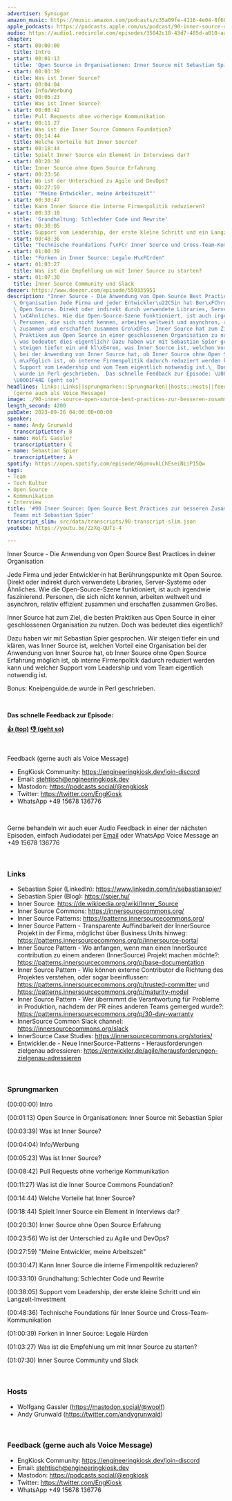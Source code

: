 ```yaml
---
advertiser: Synsugar
amazon_music: https://music.amazon.com/podcasts/c35a09fe-4116-4e04-8f68-77d61b112e46/episodes/9f2a4db5-6afd-4e82-ac6b-686644474da8/engineering-kiosk-90-inner-source-open-source-best-practices-zur-besseren-zusammenarbeit-zwischen-teams-mit-sebastian-spier
apple_podcasts: https://podcasts.apple.com/us/podcast/90-inner-source-open-source-best-practices-zur-besseren/id1603082924?i=1000629154163&uo=4
audio: https://audio1.redcircle.com/episodes/35042c18-43d7-485d-a010-aa0f1efe3ab5/stream.mp3
chapter:
- start: 00:00:00
  title: Intro
- start: 00:01:13
  title: 'Open Source in Organisationen: Inner Source mit Sebastian Spier'
- start: 00:03:39
  title: Was ist Inner Source?
- start: 00:04:04
  title: Info/Werbung
- start: 00:05:23
  title: Was ist Inner Source?
- start: 00:08:42
  title: Pull Requests ohne vorherige Kommunikation
- start: 00:11:27
  title: Was ist die Inner Source Commons Foundation?
- start: 00:14:44
  title: Welche Vorteile hat Inner Source?
- start: 00:18:44
  title: Spielt Inner Source ein Element in Interviews dar?
- start: 00:20:30
  title: Inner Source ohne Open Source Erfahrung
- start: 00:23:56
  title: Wo ist der Unterschied zu Agile und DevOps?
- start: 00:27:59
  title: '"Meine Entwickler, meine Arbeitszeit"'
- start: 00:30:47
  title: Kann Inner Source die interne Firmenpolitik reduzieren?
- start: 00:33:10
  title: 'Grundhaltung: Schlechter Code und Rewrite'
- start: 00:38:05
  title: Support vom Leadership, der erste kleine Schritt und ein Langzeit-Investment
- start: 00:48:36
  title: "Technische Foundations f\xFCr Inner Source und Cross-Team-Kommunikation"
- start: 01:00:39
  title: "Forken in Inner Source: Legale H\xFCrden"
- start: 01:03:27
  title: Was ist die Empfehlung um mit Inner Source zu starten?
- start: 01:07:30
  title: Inner Source Community und Slack
deezer: https://www.deezer.com/episode/559335951
description: "Inner Source - Die Anwendung von Open Source Best Practices in deiner\
  \ Organisation Jede Firma und jeder Entwickler\u22C5in hat Ber\xFChrungspunkte mit\
  \ Open Source. Direkt oder indirekt durch verwendete Libraries, Server-Systeme oder\
  \ \xC4hnliches. Wie die Open-Source-Szene funktioniert, ist auch irgendwie faszinierend.\
  \ Personen, die sich nicht kennen, arbeiten weltweit und asynchron, relativ effizient\
  \ zusammen und erschaffen zusammen Gro\xDFes. Inner Source hat zum Ziel, die besten\
  \ Praktiken aus Open Source in einer geschlossenen Organisation zu nutzen. Doch\
  \ was bedeutet dies eigentlich? Dazu haben wir mit Sebastian Spier gesprochen. Wir\
  \ steigen tiefer ein und kl\xE4ren, was Inner Source ist, welchen Vorteil eine Organisation\
  \ bei der Anwendung von Inner Source hat, ob Inner Source ohne Open Source Erfahrung\
  \ m\xF6glich ist, ob interne Firmenpolitik dadurch reduziert werden kann und welcher\
  \ Support vom Leadership und vom Team eigentlich notwendig ist.\_ Bonus: Kneipenguide.de\
  \ wurde in Perl geschrieben.  Das schnelle Feedback zur Episode: \U0001F44D (top)\_\
  \U0001F44E (geht so)"
headlines: links::Links||sprungmarken::Sprungmarken||hosts::Hosts||feedback-gerne-auch-als-voice-message::Feedback
  (gerne auch als Voice Message)
image: ./90-inner-source-open-source-best-practices-zur-besseren-zusammenarbeit-zwischen-teams-mit-sebastian-spier.jpg
length_second: 4200
pubDate: 2023-09-26 04:00:00+00:00
speaker:
- name: Andy Grunwald
  transcriptLetter: B
- name: Wolfi Gassler
  transcriptLetter: C
- name: Sebastian Spier
  transcriptLetter: A
spotify: https://open.spotify.com/episode/46pnovkLChEseiNiiP15Qw
tags:
- Team
- Tech Kultur
- Open Source
- Kommunikation
- Interview
title: '#90 Inner Source: Open Source Best Practices zur besseren Zusammenarbeit zwischen
  Teams mit Sebastian Spier'
transcript_slim: src/data/transcripts/90-transcript-slim.json
youtube: https://youtu.be/ZzXq-QUTi-4

---
```

<p>Inner Source - Die Anwendung von Open Source Best Practices in deiner Organisation</p><p>Jede Firma und jeder Entwickler⋅in hat Berührungspunkte mit Open Source. Direkt oder indirekt durch verwendete Libraries, Server-Systeme oder Ähnliches. Wie die Open-Source-Szene funktioniert, ist auch irgendwie faszinierend. Personen, die sich nicht kennen, arbeiten weltweit und asynchron, relativ effizient zusammen und erschaffen zusammen Großes.</p><p>Inner Source hat zum Ziel, die besten Praktiken aus Open Source in einer geschlossenen Organisation zu nutzen. Doch was bedeutet dies eigentlich?</p><p>Dazu haben wir mit Sebastian Spier gesprochen. Wir steigen tiefer ein und klären, was Inner Source ist, welchen Vorteil eine Organisation bei der Anwendung von Inner Source hat, ob Inner Source ohne Open Source Erfahrung möglich ist, ob interne Firmenpolitik dadurch reduziert werden kann und welcher Support vom Leadership und vom Team eigentlich notwendig ist. </p><p>Bonus: Kneipenguide.de wurde in Perl geschrieben.</p><p><br></p><p><strong>Das schnelle Feedback zur Episode:</strong></p><p><a href="https://api.openpodcast.dev/feedback/90/upvote" rel="nofollow"><strong>👍 (top)</strong></a><strong> </strong><a href="https://api.openpodcast.dev/feedback/90/downvote" rel="nofollow"><strong>👎 (geht so)</strong></a></p><p><br></p><p>Feedback (gerne auch als Voice Message)</p><ul><li>EngKiosk Community: <a href="https://engineeringkiosk.dev/join-discord">https://engineeringkiosk.dev/join-discord</a> </li><li>Email: <a href="mailto:stehtisch@engineeringkiosk.dev" rel="nofollow">stehtisch@engineeringkiosk.dev</a></li><li>Mastodon: <a href="https://podcasts.social/@engkiosk" rel="nofollow">https://podcasts.social/@engkiosk</a></li><li>Twitter: <a href="https://twitter.com/EngKiosk" rel="nofollow">https://twitter.com/EngKiosk</a></li><li>WhatsApp +49 15678 136776</li></ul><p><br></p><p>Gerne behandeln wir auch euer Audio Feedback in einer der nächsten Episoden, einfach Audiodatei per <a href="https://engineeringkiosk.dev/kontakt/">Email</a> oder WhatsApp Voice Message an +49 15678 136776</p><p><br></p><h3 id="links">Links</h3><ul><li>Sebastian Spier (LinkedIn): <a href="https://www.linkedin.com/in/sebastianspier/" rel="nofollow">https://www.linkedin.com/in/sebastianspier/</a></li><li>Sebastian Spier (Blog): <a href="https://spier.hu/" rel="nofollow">https://spier.hu/</a></li><li>Inner Source: <a href="https://de.wikipedia.org/wiki/Inner_Source" rel="nofollow">https://de.wikipedia.org/wiki/Inner_Source</a></li><li>Inner Source Commons: <a href="https://innersourcecommons.org/" rel="nofollow">https://innersourcecommons.org/</a></li><li>Inner Source Patterns: <a href="https://patterns.innersourcecommons.org/" rel="nofollow">https://patterns.innersourcecommons.org/</a></li><li>Inner Source Pattern - Transparente Auffindbarkeit der InnerSource Projekt in der Firma, möglichst über Business Units hinweg: <a href="https://patterns.innersourcecommons.org/p/innersource-portal" rel="nofollow">https://patterns.innersourcecommons.org/p/innersource-portal</a></li><li>Inner Source Pattern - Wo anfangen, wenn man einen InnerSource contribution zu einem anderen (InnerSource) Projekt machen möchte?: <a href="https://patterns.innersourcecommons.org/p/base-documentation" rel="nofollow">https://patterns.innersourcecommons.org/p/base-documentation</a></li><li>Inner Source Pattern - Wie können externe Contributor die Richtung des Projektes verstehen, oder sogar beeinflussen: <a href="https://patterns.innersourcecommons.org/p/trusted-committer" rel="nofollow">https://patterns.innersourcecommons.org/p/trusted-committer</a> und <a href="https://patterns.innersourcecommons.org/p/maturity-model" rel="nofollow">https://patterns.innersourcecommons.org/p/maturity-model</a></li><li>Inner Source Pattern - Wer übernimmt die Verantwortung für Probleme in Produktion, nachdem der PR eines anderen Teams gemerged wurde?: <a href="https://patterns.innersourcecommons.org/p/30-day-warranty" rel="nofollow">https://patterns.innersourcecommons.org/p/30-day-warranty</a></li><li>InnerSource Common Slack channel: <a href="https://innersourcecommons.org/slack" rel="nofollow">https://innersourcecommons.org/slack</a></li><li>InnerSource Case Studies: <a href="https://innersourcecommons.org/stories/" rel="nofollow">https://innersourcecommons.org/stories/</a></li><li>Entwickler.de - Neue InnerSource-Patterns - Herausforderungen zielgenau adressieren: <a href="https://entwickler.de/agile/herausforderungen-zielgenau-adressieren" rel="nofollow">https://entwickler.de/agile/herausforderungen-zielgenau-adressieren</a></li></ul><p><br></p><h3 id="sprungmarken">Sprungmarken</h3><p>(00:00:00) Intro</p><p>(00:01:13) Open Source in Organisationen: Inner Source mit Sebastian Spier</p><p>(00:03:39) Was ist Inner Source?</p><p>(00:04:04) Info/Werbung</p><p>(00:05:23) Was ist Inner Source?</p><p>(00:08:42) Pull Requests ohne vorherige Kommunikation</p><p>(00:11:27) Was ist die Inner Source Commons Foundation?</p><p>(00:14:44) Welche Vorteile hat Inner Source?</p><p>(00:18:44) Spielt Inner Source ein Element in Interviews dar?</p><p>(00:20:30) Inner Source ohne Open Source Erfahrung</p><p>(00:23:56) Wo ist der Unterschied zu Agile und DevOps?</p><p>(00:27:59) &#34;Meine Entwickler, meine Arbeitszeit&#34;</p><p>(00:30:47) Kann Inner Source die interne Firmenpolitik reduzieren?</p><p>(00:33:10) Grundhaltung: Schlechter Code und Rewrite</p><p>(00:38:05) Support vom Leadership, der erste kleine Schritt und ein Langzeit-Investment</p><p>(00:48:36) Technische Foundations für Inner Source und Cross-Team-Kommunikation</p><p>(01:00:39) Forken in Inner Source: Legale Hürden</p><p>(01:03:27) Was ist die Empfehlung um mit Inner Source zu starten?</p><p>(01:07:30) Inner Source Community und Slack</p><p><br></p><h3 id="hosts">Hosts</h3><ul><li>Wolfgang Gassler (<a href="https://mastodon.social/@woolf" rel="nofollow">https://mastodon.social/@woolf</a>)</li><li>Andy Grunwald (<a href="https://twitter.com/andygrunwald" rel="nofollow">https://twitter.com/andygrunwald</a>)</li></ul><p><br></p><h3 id="feedback-gerne-auch-als-voice-message">Feedback (gerne auch als Voice Message)</h3><ul><li>EngKiosk Community: <a href="https://engineeringkiosk.dev/join-discord">https://engineeringkiosk.dev/join-discord</a> </li><li>Email: <a href="mailto:stehtisch@engineeringkiosk.dev" rel="nofollow">stehtisch@engineeringkiosk.dev</a></li><li>Mastodon: <a href="https://podcasts.social/@engkiosk" rel="nofollow">https://podcasts.social/@engkiosk</a></li><li>Twitter: <a href="https://twitter.com/EngKiosk" rel="nofollow">https://twitter.com/EngKiosk</a></li><li>WhatsApp +49 15678 136776</li></ul>